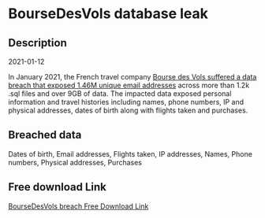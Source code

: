 # BourseDesVols database leak

## Description

2021-01-12

In January 2021, the French travel company <a href="https://www.riskbasedsecurity.com/2021/02/19/dark-web-roundup-january-2021/" target="_blank" rel="noopener">Bourse des Vols suffered a data breach that exposed 1.46M unique email addresses</a> across more than 1.2k .sql files and over 9GB of data. The impacted data exposed personal information and travel histories including names, phone numbers, IP and physical addresses, dates of birth along with flights taken and purchases.

## Breached data

Dates of birth, Email addresses, Flights taken, IP addresses, Names, Phone numbers, Physical addresses, Purchases

## Free download Link

[BourseDesVols breach Free Download Link](https://link-to.net/1229997/724.6684088407247/dynamic/?r=aHR0cHM6Ly93d3cubWVkaWFmaXJlLmNvbS92aWV3LzBaWnh0NGtkcGRyUmxQTi9ib3Vyc2UtZGVzLXZvbHMuY29tL2ZpbGU=)
